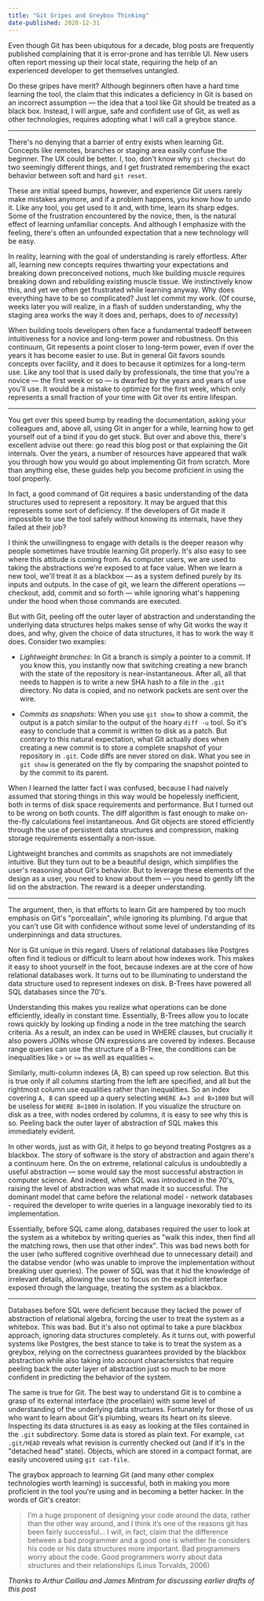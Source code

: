 ```yaml
---
title: "Git Gripes and Greybox Thinking"
date-published: 2020-12-31
---
```


Even though Git has been ubiqutous for a decade, blog posts are frequently published complaining that it is error-prone and has terrible UI. New users often report messing up their local state, requiring the help of an experienced developer to get themselves untangled.

Do these gripes have merit? Although beginners often have a hard time learning the tool, the claim that this indicates a deficiency in Git is based on an incorrect assumption — the idea that a tool like Git should be treated as a black box. Instead, I will argue, safe and confident use of Git, as well as other technologies, requires adopting what I will call a greybox stance.

---

There's no denying that a barrier of entry exists when learning Git. Concepts like remotes, branches or staging area easily confuse the beginner. The UX could be better. I, too, don't know why `git checkout` do two seemingly different things, and I get frustrated remembering the exact behavior between soft and hard `git reset`.

These are initial speed bumps, however, and experience Git users rarely make mistakes anymore, and if a problem happens, you know how to undo it. Like any tool, you get used to it and, with time, learn its sharp edges. Some of the frustration encountered by the novice, then, is the natural effect of learning unfamiliar concepts. And although I emphasize with the feeling, there's often an unfounded expectation that a new technology will be easy.

In reality, learning with the goal of understanding is rarely effortless. After all, learning new concepts requires thwarting your expectations and breaking down preconceived notions, much like building muscle requires breaking down and rebuilding existing muscle tissue. We instinctively know this, and yet we often get frustrated while learning anyway. Why does everything have to be so complicated? Just let commit my work. (Of course, weeks later you will realize, in a flash of sudden understanding, why the staging area works the way it does and, perhaps, does to _of necessity_)

When building tools developers often face a fundamental tradeoff between intuitiveness for a novice and long-term power and robustness. On this continuum, Git repesents a point closer to long-term power, even if over the years it has become easier to use. But in general Git favors sounds concepts over facility, and it does to because it optimizes for a long-term use. Like any tool that is used daily by professionals, the time that you're a novice — the first week or so — is dwarfed by the years and years of use you'll use. It would be a mistake to optimize for the first week, which only represents a small fraction of your time with Git over its entire lifespan.

---

You get over this speed bump by reading the documentation, asking your colleagues and, above all, using Git in anger for a while, learning how to get yourself out of a bind if you do get stuck. But over and above this, there's excellent advise out there: go read this blog post or that explaining the Git internals. Over the years, a number of resources have appeared that walk you through how you would go about implementing Git from scratch. More than anything else, these guides help you become proficient in using the tool properly.

In fact, a good command of Git requires a basic understanding of the data structures used to represent a repository. It may be argued that this represents some sort of deficiency. If the developers of Git made it impossible to use the tool safely without knowing its internals, have they failed at their job?

I think the unwillingness to engage with details is the deeper reason why people sometimes have trouble learning Git properly. It's also easy to see where this attitude is coming from. As computer users, we are used to taking the abstractions we're exposed to at face value. When we learn a new tool, we'll treat it as a blackbox — as a system defined purely by its inputs and outputs. In the case of git, we learn the different operations — checkout, add, commit and so forth — while ignoring what's happening under the hood when those commands are executed.

But with Git, peeling off the outer layer of abstraction and understanding the underlying data structures helps makes sense of why Git works the way it does, and why, given the choice of data structures, it has to work the way it does. Consider two examples:

- _Lightweight branches_: In Git a branch is simply a pointer to a commit. If you know this, you instantly now that switching creating a new branch with the state of the repository is near-instantaneous. After all, all that needs to happen is to write a new SHA hash to a file in the `.git` directory. No data is copied, and no network packets are sent over the wire.

- _Commits as snapshots_: When you use `git show` to show a commit, the output is a patch similar to the output of the hoary `diff -u` tool. So it's easy to conclude that a commit is written to disk as a patch. But contrary to this natural expectation, what Git actually does when creating a new commit is to store a complete snapshot of your repository in `.git`. Code diffs are never stored on disk. What you see in `git show` is generated on the fly by comparing the snapshot pointed to by the commit to its parent. 

When I learned the latter fact I was confused, because I had naively assumed that storing things in this way would be hopelessly inefficient, both in terms of disk space requirements and performance. But I turned out to be wrong on both counts. The diff algorithm is fast enough to make on-the-fly calculations feel instantaneous. And Git objects are stored efficiently through the use of persistent data structures and compression, making storage requirements essentially a non-issue.

Lightweight branches and commits as snapshots are not immediately intuitive. But they turn out to be a beautiful design, which simplifies the user's reasoning about Git's behavior. But to leverage these elements of the design as a user, you need to know about them — you need to gently lift the lid on the abstraction. The reward is a deeper understanding.

---

The argument, then, is that efforts to learn Git are hampered by too much emphasis on Git's "porceallain", while ignoring its plumbing. I'd argue that you can't use Git with confidence without some level of understanding of its underpinnings and data structures.

Nor is Git unique in this regard. Users of relational databases like Postgres often find it tedious or difficult to learn about how indexes work. This makes it easy to shoot yourself in the foot, because indexes are at the core of how relational databases work. It turns out to be illuminating to understand the data structure used to represent indexes on disk. B-Trees have powered all SQL databases since the 70's.

Understanding this makes you realize what operations can be done efficiently, ideally in constant time. Essentially, B-Trees allow you to locate rows quickly by looking up finding a node in the tree matching the search criteria. As a result, an index can be used in WHERE clauses, but crucially it also powers JOINs whose ON expressions are covered by indexes. Because range queries can use the structure of a B-Tree, the conditions can be inequalities like `>` or `>=` as well as equalities `=`.

Similarly, multi-column indexes (A, B) can speed up row selection. But this is true only if all columns starting from the left are specified, and all but the rightmost column use equalities rather than inequalities. So an index covering `A, B` can speed up a query selecting `WHERE A=3 and B>1000` but will be useless for `WHERE B<1000` in isolation. If you visualize the structure on disk as a tree, with nodes ordered by columns, it is easy to see why this is so. Peeling back the outer layer of abstraction of SQL makes this immediately evident.

In other words, just as with Git, it helps to go beyond treating Postgres as a blackbox. The story of software is the story of abstraction and again there's a continuum here. On the on extreme, relational calculus is undoubtedly a useful abstraction — some would say the most successful abstraction in computer science. And indeed, when SQL was introduced in the 70's, raising the level of abstraction was what made it so successful. The dominant model that came before the relational model - network databases - required the developer to write queries in a language inexorably tied to its implementation.

Essentially, before SQL came along, databases required the user to look at the system as a whitebox by writing queries as "walk this index, then find all the matching rows, then use that other index". This was bad news both for the user (who suffered cognitive overhhead due to unnecessary detail) and the databse vendor (who was unable to improve the implementation without breaking user queries). The power of SQL was that it hid the knowledge of irrelevant details, allowing the user to focus on the explicit interface exposed through the language, treating the system as a blackbox.

---

Databases before SQL were deficient because they lacked the power of abstraction of relational algebra, forcing the user to treat the system as a whitebox. This was bad. But it's also not optimal to take a pure blackbox approach, ignoring data structures completely. As it turns out, with powerful systems like Postgres, the best stance to take is to treat the system as a greybox, relying on the correctness guarantees provided by the blackbox abstraction while also taking into account charactersistcs that require peeling back the outer layer of abstraction just so much to be more confident in predicting the behavior of the system.

The same is true for Git. The best way to understand Git is to combine a grasp of its external interface (the procellain) with some level of understanding of the underlying data structures. Fortunately for those of us who want to learn about Git's plumbing, wears its heart on its sleeve. Inspecting its data structures is as easy as looking at the files contained in the `.git` subdirectory. Some data is stored as plain text. For example, `cat .git/HEAD` reveals what revision is currently checked out (and if it's in the "detached head" state). Objects, which are stored in a compact format, are easily uncovered using `git cat-file`.

The graybox approach to learning Git (and many other complex technologies worth learning) is successful, both in making you more proficient in the tool you're using and in becoming a better hacker. In the words of Git's creator:

> I’m a huge proponent of designing your code around the data, rather than the other way around, and I think it’s one of the reasons git has been fairly successful… I will, in fact, claim that the difference between a bad programmer and a good one is whether he considers his code or his data structures more important. Bad programmers worry about the code. Good programmers worry about data structures and their relationships (Linus Torvalds, 2006)

_Thanks to Arthur Caillau and James Mintram for discussing earlier drafts of this post_
